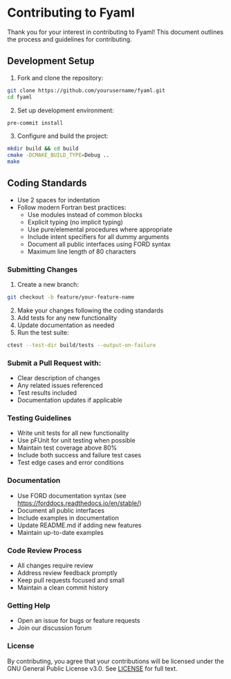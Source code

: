 # Contributing to Fyaml

Thank you for your interest in contributing to Fyaml! This document outlines the process and guidelines for contributing.

## Development Setup

1. Fork and clone the repository:
```bash
git clone https://github.com/yourusername/fyaml.git
cd fyaml
```

2. Set up development environment:
```bash
pre-commit install
```

3. Configure and build the project:
```bash
mkdir build && cd build
cmake -DCMAKE_BUILD_TYPE=Debug ..
make
```

## Coding Standards
- Use 2 spaces for indentation
- Follow modern Fortran best practices:
  * Use modules instead of common blocks
  * Explicit typing (no implicit typing)
  * Use pure/elemental procedures where appropriate
  * Include intent specifiers for all dummy arguments
  * Document all public interfaces using FORD syntax
  * Maximum line length of 80 characters

### Submitting Changes
1. Create a new branch:

```bash
git checkout -b feature/your-feature-name
```

2. Make your changes following the coding standards
3. Add tests for any new functionality
4. Update documentation as needed
5. Run the test suite:
```bash
ctest --test-dir build/tests --output-on-failure
```

### Submit a Pull Request with:
- Clear description of changes
- Any related issues referenced
- Test results included
- Documentation updates if applicable
### Testing Guidelines
- Write unit tests for all new functionality
- Use pFUnit for unit testing when possible
- Maintain test coverage above 80%
- Include both success and failure test cases
- Test edge cases and error conditions
### Documentation
- Use FORD documentation syntax (see https://forddocs.readthedocs.io/en/stable/)
- Document all public interfaces
- Include examples in documentation
- Update README.md if adding new features
- Maintain up-to-date examples
### Code Review Process
- All changes require review
- Address review feedback promptly
- Keep pull requests focused and small
- Maintain a clean commit history
### Getting Help
- Open an issue for bugs or feature requests
- Join our discussion forum
### License
By contributing, you agree that your contributions will be licensed under the GNU General Public License v3.0. See [LICENSE](LICENSE) for full text.
